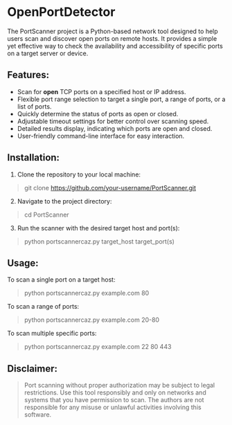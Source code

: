# OpenPortDetector

The PortScanner project is a Python-based network tool designed to help users scan and discover open ports on remote hosts. It provides a simple yet effective way to check the availability and accessibility of specific ports on a target server or device. 

## Features:

- Scan for **open** TCP ports on a specified host or IP address.
- Flexible port range selection to target a single port, a range of ports, or a list of ports.
- Quickly determine the status of ports as open or closed.
- Adjustable timeout settings for better control over scanning speed.
- Detailed results display, indicating which ports are open and closed.
- User-friendly command-line interface for easy interaction.

## Installation:

1. Clone the repository to your local machine:

> git clone https://github.com/your-username/PortScanner.git

2. Navigate to the project directory:

> cd PortScanner

3. Run the scanner with the desired target host and port(s):

> python portscannercaz.py target_host target_port(s)

## Usage:

To scan a single port on a target host:

> python portscannercaz.py example.com 80

To scan a range of ports:

> python portscannercaz.py example.com 20-80

To scan multiple specific ports:

> python portscannercaz.py example.com 22 80 443

## Disclaimer:

> Port scanning without proper authorization may be subject to legal restrictions. Use this tool responsibly and only on networks and systems that you have permission to scan. The authors are not responsible for any misuse or unlawful activities involving this software.

